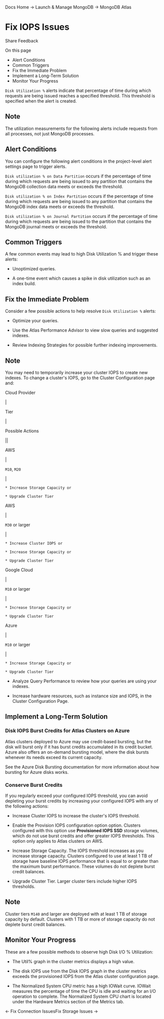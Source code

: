 Docs Home → Launch & Manage MongoDB → MongoDB Atlas

# Fix IOPS Issues

Share Feedback

On this page

  * Alert Conditions
  * Common Triggers
  * Fix the Immediate Problem
  * Implement a Long-Term Solution
  * Monitor Your Progress

`Disk Utilization %` alerts indicate that percentage of time during which
requests are being issued reaches a specified threshold. This threshold is
specified when the alert is created.

## Note

The utilization measurements for the following alerts include requests from
all processes, not just MongoDB processes.

## Alert Conditions

You can configure the following alert conditions in the project-level alert
settings page to trigger alerts.

`Disk utilization % on Data Partition` occurs if the percentage of time during
which requests are being issued to any partition that contains the MongoDB
collection data meets or exceeds the threshold.

`Disk utilization % on Index Partition` occurs if the percentage of time
during which requests are being issued to any partition that contains the
MongoDB index data meets or exceeds the threshold.

`Disk utilization % on Journal Partition` occurs if the percentage of time
during which requests are being issued to the partition that contains the
MongoDB journal meets or exceeds the threshold.

## Common Triggers

A few common events may lead to high Disk Utilization % and trigger these
alerts:

  * Unoptimized queries.

  * A one-time event which causes a spike in disk utilization such as an index build.

## Fix the Immediate Problem

Consider a few possible actions to help resolve `Disk Utilization %` alerts:

  * Optimize your queries.

  * Use the Atlas Performance Advisor to view slow queries and suggested indexes.

  * Review Indexing Strategies for possible further indexing improvements.

## Note

You may need to temporarily increase your cluster IOPS to create new indexes.
To change a cluster's IOPS, go to the Cluster Configuration page and:

Cloud Provider

|

Tier

|

Possible Actions  
  
||  
  
AWS

|

`M10`, `M20`

|

    * Increase Storage Capacity or

    * Upgrade Cluster Tier  
  
AWS

|

`M30` or larger

|

    * Increase Cluster IOPS or

    * Increase Storage Capacity or

    * Upgrade Cluster Tier  
  
Google Cloud

|

`M10` or larger

|

    * Increase Storage Capacity or

    * Upgrade Cluster Tier  
  
Azure

|

`M10` or larger

|

    * Increase Storage Capacity or

    * Upgrade Cluster Tier  
  
  * Analyze Query Performance to review how your queries are using your indexes.

  * Increase hardware resources, such as instance size and IOPS, in the Cluster Configuration Page.

## Implement a Long-Term Solution

### Disk IOPS Burst Credits for Atlas Clusters on Azure

Atlas clusters deployed to Azure may use credit-based bursting, but the disk
will burst only if it has burst credits accumulated in its credit bucket.
Azure also offers an on-demand bursting model, where the disk bursts whenever
its needs exceed its current capacity.

See the Azure Disk Bursting documentation for more information about how
bursting for Azure disks works.

### Conserve Burst Credits

If you regularly exceed your configured IOPS threshold, you can avoid
depleting your burst credits by increasing your configured IOPS with any of
the following actions:

  * Increase Cluster IOPS to increase the cluster's IOPS threshold.

  * Enable the Provision IOPS configuration option option. Clusters configured with this option use **Provisioned IOPS SSD** storage volumes, which do not use burst credits and offer greater IOPS thresholds. This option only applies to Atlas clusters on AWS.

  * Increase Storage Capacity. The IOPS threshold increases as you increase storage capacity. Clusters configured to use at least 1 TB of storage have baseline IOPS performance that is equal to or greater than the maximum burst performance. These volumes do not deplete burst credit balances.

  * Upgrade Cluster Tier. Larger cluster tiers include higher IOPS thresholds.

## Note

Cluster tiers `M140` and larger are deployed with at least 1 TB of storage
capacity by default. Clusters with 1 TB or more of storage capacity do not
deplete burst credit balances.

## Monitor Your Progress

These are a few possible methods to observe high Disk I/O % Utilization:

  * The Util% graph in the cluster metrics displays a high value.

  * The disk IOPS use from the Disk IOPS graph in the cluster metrics exceeds the provisioned IOPS from the Atlas cluster configuration page.

  * The Normalized System CPU metric has a high IOWait curve. IOWait measures the percentage of time the CPU is idle and waiting for an I/O operation to complete. The Normalized System CPU chart is located under the Hardware Metrics section of the Metrics tab.

← Fix Connection IssuesFix Storage Issues →

